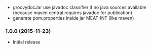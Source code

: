* groovydocJar use javadoc classifier if no java sources available (because maven central requires javadoc for publication)
* generate pom.properties inside jar MEAT-INF (like maven)

### 1.0.0 (2015-11-23)

* Initial release